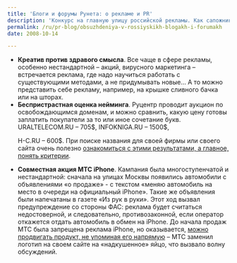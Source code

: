 ```yaml
---
title: 'Блоги и форумы Рунета: о рекламе и PR'
description: 'Конкурс на главную улицу российской рекламы. Как сапожник без сапог, так и сами рекламисты часто остаются без рекламы, без символа и слогана. Например, символ американской рекламы – Мэдисон-Авеню. А <a href="https://www.forumsostav.ru/1/27302/">у российских рекламщиков нет такой улицы-символа</a>… Посетители форума Состава предлагают разные улицы:  Дербеневская, Правды, Газетный переулок, ул. Академика Королева, Усиевича…'
permalink: /ru/pr-blog/obsuzhdeniya-v-rossiyskikh-blogakh-i-forumakh
date: 2008-10-14

---
```


<ul>
<li><strong> Креатив против здравого смысла</strong>. Все чаще в сфере рекламы, особенно нестандартной – акций, вирусного маркетинга – встречается реклама, где надо научиться работать с существующими методами, а не придумывать новые… А то можно представить себе рекламу, например, на крышке сливного бачка или на шторах.</li>
<li><strong>Беспристрастная оценка нейминга</strong>. Руцентр проводит аукцион по освобождающимся доменам, и можно сравнить, какую цену готовы заплатить покупатели за то или иное сочетание букв.  URALTELECOM.RU – 705$, INFOKNIGA.RU – 1500$,

H-C.RU – 600$. При поиске названия для своей фирмы или своего сайта очень полезно <a href="https://forum.searchengines.ru/showthread.php?t=222075">ознакомиться с этими результатами, а главное, понять критерии</a>. </li>
<li><strong>Совместная акция МТС iPhone</strong>. Кампания была многоступенчатой и нестандартной: сначала на улицах Москвы появились автомобили с объявлениями «о продаже» - с текстом «меняю автомобиль на место в очереди на официальный iPhone». Такие же объявления были напечатаны в газете «Из рук в руки».  Этот ход вызвал предупреждение со стороны ФАС: реклама будет считаться недостоверной, и следовательно, противозаконной, если оператор откажется отдать автомобиль в обмен на iPhone. До начала продаж МТС была запрещена реклама iPhone, но оказывается, <a href="https://www.adme.ru/viral/2008/10/02/23972/">можно продвигать продукт, не упоминая его напрямую</a> – МТС заменил логотип на своем сайте на «надкушенное» яйцо, что вызвало волну обсуждений. </li>
</ul>

